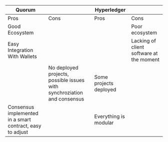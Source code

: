 | Quorum| | Hyperledger| |
|-------|-|-----------|-|
|Pros|Cons|Pros|Cons|
|Good Ecosystem|||Poor ecosystem|
|Easy Integration With Wallets|||Lacking of client software at the moment|
||No deployed projects, possible issues with synchroziation and consensus|Some projects deployed||
|Consensus implemented in a smart contract, easy to adjust||Everything is modular||
